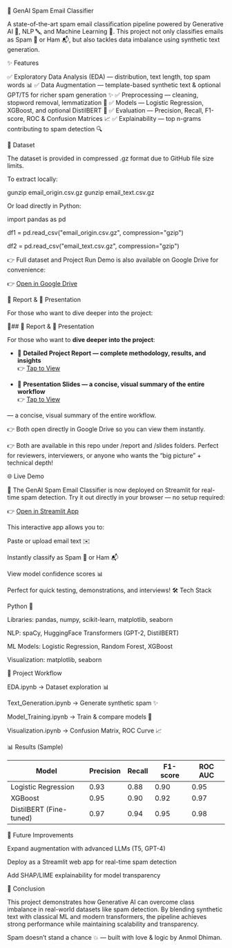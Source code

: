📧 GenAI Spam Email Classifier

A state-of-the-art spam email classification pipeline powered by Generative AI 🧠, NLP 🔤, and Machine Learning 🤖.
This project not only classifies emails as Spam 📮 or Ham 📬, but also tackles data imbalance using synthetic text generation.

✨ Features

✅ Exploratory Data Analysis (EDA) — distribution, text length, top spam words 📊
✅ Data Augmentation — template-based synthetic text & optional GPT/T5 for richer spam generation ✨
✅ Preprocessing — cleaning, stopword removal, lemmatization 🔎
✅ Models — Logistic Regression, XGBoost, and optional DistilBERT 🚀
✅ Evaluation — Precision, Recall, F1-score, ROC & Confusion Matrices 📈
✅ Explainability — top n-grams contributing to spam detection 🔍

📂 Dataset

The dataset is provided in compressed .gz format due to GitHub file size limits.

To extract locally:

gunzip email_origin.csv.gz
gunzip email_text.csv.gz

Or load directly in Python:

import pandas as pd

df1 = pd.read_csv("email_origin.csv.gz", compression="gzip")

df2 = pd.read_csv("email_text.csv.gz", compression="gzip")

👉 Full dataset and Project Run Demo is also available on Google Drive for convenience:

👉 [Open in Google Drive](https://drive.google.com/drive/folders/1_jocUwwgwQqdzY-07mw8s6Zuv5UKsayH?usp=sharing)


📑 Report & 🎥 Presentation

For those who want to dive deeper into the project:

📘## 📑 Report & 🎥 Presentation  

For those who want to **dive deeper into the project**:  

- 📘 **Detailed Project Report — complete methodology, results, and insights**  
  👉 [Tap to View](https://drive.google.com/file/d/16cOAUXBwmDcFbgWjgYaqCXBHibuOvEKp/view?usp=sharing)  

- 🎤 **Presentation Slides — a concise, visual summary of the entire workflow**  
  👉 [Tap to View](https://docs.google.com/presentation/d/1OS-OxRGxwxfjs_SRfikOYtgjYWsMAvPI/edit?usp=sharing&ouid=115648615652004455704&rtpof=true&sd=true)  

 — a concise, visual summary of the entire workflow.

👉 Both open directly in Google Drive so you can view them instantly.

👉 Both are available in this repo under /report and /slides folders. Perfect for reviewers, interviewers, or anyone who wants the “big picture” + technical depth!

🌐 Live Demo

🚀 The GenAI Spam Email Classifier is now deployed on Streamlit for real-time spam detection.
Try it out directly in your browser — no setup required:

👉 [Open in Streamlit App](https://genai-spam-email-classifier-01.streamlit.app)

This interactive app allows you to:

Paste or upload email text ✉️

Instantly classify as Spam 📮 or Ham 📬

View model confidence scores 📊

Perfect for quick testing, demonstrations, and interviews!
🛠️ Tech Stack

Python 🐍

Libraries: pandas, numpy, scikit-learn, matplotlib, seaborn

NLP: spaCy, HuggingFace Transformers (GPT-2, DistilBERT)

ML Models: Logistic Regression, Random Forest, XGBoost

Visualization: matplotlib, seaborn

🚀 Project Workflow

EDA.ipynb → Dataset exploration 📊

Text_Generation.ipynb → Generate synthetic spam ✨

Model_Training.ipynb → Train & compare models 🤖

Visualization.ipynb → Confusion Matrix, ROC Curve 📈

📊 Results (Sample)

| Model                   | Precision | Recall | F1-score | ROC AUC |
| ----------------------- | --------- | ------ | -------- | ------- |
| Logistic Regression     | 0.93      | 0.88   | 0.90     | 0.95    |
| XGBoost                 | 0.95      | 0.90   | 0.92     | 0.97    |
| DistilBERT (Fine-tuned) | 0.97      | 0.94   | 0.95     | 0.98    |

📌 Future Improvements

Expand augmentation with advanced LLMs (T5, GPT-4)

Deploy as a Streamlit web app for real-time spam detection

Add SHAP/LIME explainability for model transparency

🔎 Conclusion

This project demonstrates how Generative AI can overcome class imbalance in real-world datasets like spam detection. 
By blending synthetic text with classical ML and modern transformers, the pipeline achieves strong performance while maintaining scalability and transparency.

Spam doesn’t stand a chance 💥 — built with love & logic by Anmol Dhiman.

